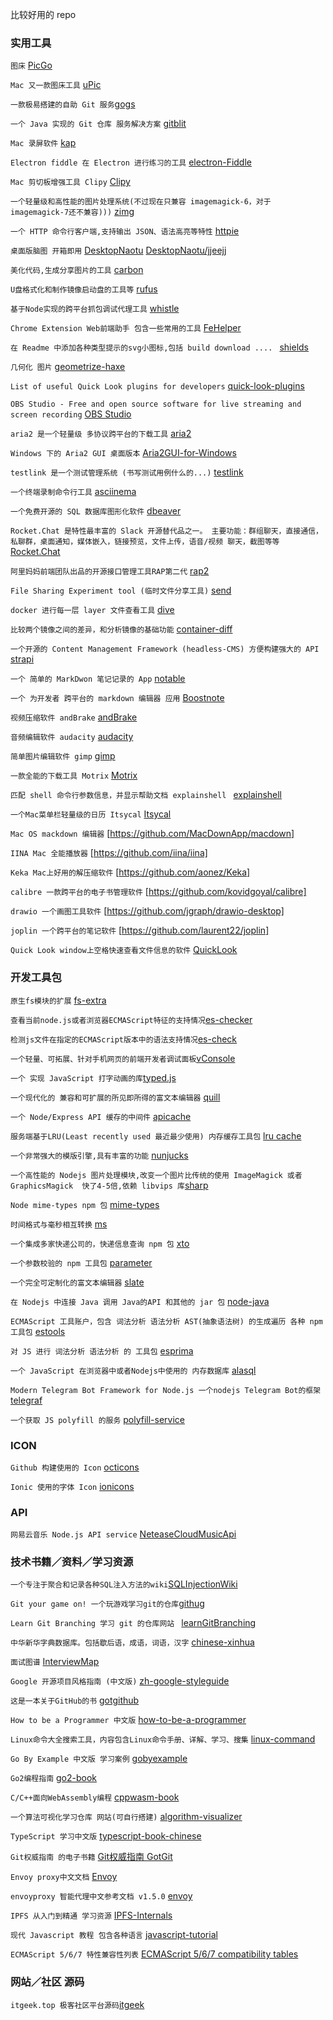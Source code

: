 比较好用的 repo 

### 实用工具

`图床` [PicGo](https://github.com/Molunerfinn/PicGo)

`Mac 又一款图床工具` [uPic](https://github.com/gee1k/uPic)

`一款极易搭建的自助 Git 服务`[gogs](https://github.com/gogs/gogs)

`一个 Java 实现的 Git 仓库 服务解决方案` [gitblit](https://github.com/gitblit/gitblit)

`Mac 录屏软件` [kap](https://github.com/wulkano/kap)

`Electron fiddle 在 Electron 进行练习的工具` [electron-Fiddle](https://github.com/electron/fiddle)

`Mac 剪切板增强工具 Clipy` [Clipy](https://github.com/Clipy/Clipy)

 `一个轻量级和高性能的图片处理系统(不过现在只兼容 imagemagick-6，对于 imagemagick-7还不兼容)))` [zimg](https://github.com/buaazp/zimg)

 `一个 HTTP 命令行客户端,支持输出 JSON、语法高亮等特性` [httpie](https://github.com/jakubroztocil/httpie)

 `桌面版脑图 开箱即用` [DesktopNaotu](https://github.com/NaoTu/DesktopNaotu) [DesktopNaotu/jjeejj](https://github.com/jjeejj/DesktopNaotu)

 `美化代码,生成分享图片的工具` [carbon](https://github.com/dawnlabs/carbon)

 `U盘格式化和制作镜像启动盘的工具等` [rufus](https://github.com/pbatard/rufus)

 `基于Node实现的跨平台抓包调试代理工具` [whistle](https://github.com/avwo/whistle/blob/master/README-zh_CN.md)

 `Chrome Extension Web前端助手 包含一些常用的工具` [FeHelper](https://github.com/zxlie/FeHelper)

 `在 Readme 中添加各种类型提示的svg小图标,包括 build download .... ` [shields](https://github.com/badges/shields)

 `几何化 图片` [geometrize-haxe](https://github.com/Tw1ddle/geometrize-haxe/)

 `List of useful Quick Look plugins for developers` [quick-look-plugins](https://github.com/sindresorhus/quick-look-plugins)

 `OBS Studio - Free and open source software for live streaming and screen recording` [OBS Studio](https://github.com/obsproject/obs-studio)

 `aria2 是一个轻量级 多协议跨平台的下载工具` [aria2](https://github.com/aria2/aria2)

 `Windows 下的 Aria2 GUI 桌面版本` [Aria2GUI-for-Windows](https://github.com/JiaxunCai/Aria2GUI-for-Windows)
 
 `testlink 是一个测试管理系统 (书写测试用例什么的...)` [testlink](https://github.com/TestLinkOpenSourceTRMS/testlink-code)

 `一个终端录制命令行工具` [asciinema](https://github.com/asciinema/asciinema)
 
  `一个免费开源的 SQL 数据库图形化软件` [dbeaver](https://github.com/dbeaver/dbeaver)

  `Rocket.Chat 是特性最丰富的 Slack 开源替代品之一。 主要功能：群组聊天，直接通信，私聊群，桌面通知，媒体嵌入，链接预览，文件上传，语音/视频 聊天，截图等等` [Rocket.Chat](https://github.com/RocketChat/Rocket.Chat)

  `阿里妈妈前端团队出品的开源接口管理工具RAP第二代` [rap2](https://github.com/thx/rap2-delos)

  `File Sharing Experiment tool (临时文件分享工具)` [send](https://github.com/mozilla/send)
  
  `docker 进行每一层 layer 文件查看工具` [dive](https://github.com/wagoodman/dive)

  `比较两个镜像之间的差异，和分析镜像的基础功能` [container-diff](https://github.com/GoogleContainerTools/container-diff)

  `一个开源的 Content Management Framework (headless-CMS) 方便构建强大的 API` [strapi](https://github.com/strapi/strapi/)
  
  `一个 简单的 MarkDwon 笔记记录的 App` [notable](https://github.com/fabiospampinato/notable)
  
  `一个 为开发者 跨平台的 markdown 编辑器 应用` [Boostnote](https://github.com/BoostIO/Boostnote)
   
  `视频压缩软件 andBrake` [andBrake](https://github.com/HandBrake/HandBrake)
  
  `音频编辑软件 audacity` [audacity](https://github.com/audacity/audacity)
  
  `简单图片编辑软件 gimp` [gimp](https://github.com/GNOME/gimp)
  
  `一款全能的下载工具 Motrix` [Motrix](https://github.com/agalwood/Motrix/blob/master/README-CN.md)
  
  `匹配 shell 命令行参数信息，并显示帮助文档 explainshell ` [explainshell](https://www.explainshell.com/)
  
  `一个Mac菜单栏轻量级的日历 Itsycal` [Itsycal](https://github.com/sfsam/Itsycal)
  
  `Mac OS mackdown 编辑器` [https://github.com/MacDownApp/macdown]
 
  `IINA Mac 全能播放器` [https://github.com/iina/iina]
  
  `Keka Mac上好用的解压缩软件` [https://github.com/aonez/Keka]
  
  `calibre 一款跨平台的电子书管理软件` [https://github.com/kovidgoyal/calibre]
  
  `drawio 一个画图工具软件` [https://github.com/jgraph/drawio-desktop]
  
  `joplin 一个跨平台的笔记软件` [https://github.com/laurent22/joplin]
  
  `Quick Look window上空格快速查看文件信息的软件` [QuickLook](https://github.com/QL-Win/QuickLook)
 
### 开发工具包

`原生fs模块的扩展` [fs-extra](https://github.com/jprichardson/node-fs-extra)

`查看当前node.js或者浏览器ECMAScript特征的支持情况`[es-checker](https://github.com/ruanyf/es-checker)

`检测js文件在指定的ECMAScript版本中的语法支持情况`[es-check](https://github.com/dollarshaveclub/es-check)

`一个轻量、可拓展、针对手机网页的前端开发者调试面板`[vConsole](https://github.com/Tencent/vConsole)

`一个 实现 JavaScript 打字动画的库`[typed.js](https://github.com/mattboldt/typed.js)

`一个现代化的 兼容和可扩展的所见即所得的富文本编辑器` [quill](https://github.com/quilljs/quill/)

`一个 Node/Express API 缓存的中间件` [apicache](https://github.com/kwhitley/apicache)

`服务端基于LRU(Least recently used 最近最少使用) 内存缓存工具包` [lru cache](https://github.com/isaacs/node-lru-cache)

`一个非常强大的模版引擎,具有丰富的功能` [nunjucks](https://github.com/mozilla/nunjucks)

`一个高性能的 Nodejs 图片处理模块,改变一个图片比传统的使用 ImageMagick 或者 GraphicsMagick  快了4-5倍,依赖 libvips 库`[sharp](https://github.com/lovell/sharp) 

`Node mime-types npm 包` [mime-types](https://github.com/jshttp/mime-types)

`时间格式与毫秒相互转换` [ms](https://github.com/zeit/ms)

`一个集成多家快递公司的，快递信息查询 npm 包` [xto](https://github.com/XadillaX/xto)

`一个参数校验的 npm 工具包` [parameter](https://github.com/node-modules/parameter)

`一个完全可定制化的富文本编辑器` [slate](https://github.com/ianstormtaylor/slate)

`在 Nodejs 中连接 Java 调用 Java的API 和其他的 jar 包` [node-java](https://github.com/joeferner/node-java)

`ECMAScript 工具账户，包含 词法分析 语法分析 AST(抽象语法树) 的生成遍历 各种 npm 工具包` [estools](https://github.com/estools)

`对 JS 进行 词法分析 语法分析 的 工具包` [esprima](https://github.com/jquery/esprima)

`一个 JavaScript 在浏览器中或者Nodejs中使用的 内存数据库` [alasql](https://github.com/agershun/alasql)

`Modern Telegram Bot Framework for Node.js 一个nodejs Telegram Bot的框架` [telegraf](https://github.com/telegraf/telegraf)

`一个获取 JS polyfill 的服务` [polyfill-service](https://github.com/financial-times/polyfill-service])

### ICON

`Github 构建使用的 Icon` [octicons](https://github.com/primer/octicons)

`Ionic 使用的字体 Icon` [ionicons](https://github.com/ionic-team/ionicons)

### API

`网易云音乐 Node.js API service` [NeteaseCloudMusicApi](https://github.com/Binaryify/NeteaseCloudMusicApi)

### 技术书籍／资料／学习资源

`一个专注于聚合和记录各种SQL注入方法的wiki`[SQLInjectionWiki](https://github.com/kevins1022/SQLInjectionWiki/)

`Git your game on! 一个玩游戏学习git的仓库`[githug](https://github.com/Gazler/githug)

`Learn Git Branching 学习 git 的仓库网站 ` [learnGitBranching](https://github.com/pcottle/learnGitBranching)

`中华新华字典数据库。包括歇后语，成语，词语，汉字` [chinese-xinhua](https://github.com/pwxcoo/chinese-xinhua)

`面试图谱` [InterviewMap](https://github.com/InterviewMap/CS-Interview-Knowledge-Map)

`Google 开源项目风格指南 (中文版)` [zh-google-styleguide](https://github.com/zh-google-styleguide/zh-google-styleguide)

`这是一本关于GitHub的书` [gotgithub](https://github.com/gotgit/gotgithub)

`How to be a Programmer 中文版` [how-to-be-a-programmer](https://braydie.gitbooks.io/how-to-be-a-programmer/content/zh/)

`Linux命令大全搜索工具，内容包含Linux命令手册、详解、学习、搜集` [linux-command](https://github.com/jaywcjlove/linux-command)

`Go By Example 中文版 学习案例` [gobyexample](https://github.com/xg-wang/gobyexample)

`Go2编程指南` [go2-book](https://github.com/chai2010/go2-book)

`C/C++面向WebAssembly编程` [cppwasm-book](https://github.com/3dgen/cppwasm-book)

 `一个算法可视化学习仓库 网站(可自行搭建)` [algorithm-visualizer](https://github.com/algorithm-visualizer/algorithm-visualizer)

 `TypeScript 学习中文版` [typescript-book-chinese](https://github.com/jkchao/typescript-book-chinese)
 
 `Git权威指南 的电子书籍` [Git权威指南 GotGit](https://github.com/gotgit/gotgit)

 `Envoy proxy中文文档` [Envoy](https://github.com/servicemesher/envoy/)

 `envoyproxy 智能代理中文参考文档 v1.5.0` [envoy](https://github.com/lixiangyun/envoyproxy_doc_ZH_CN)
 
 `IPFS 从入门到精通 学习资源` [IPFS-Internals](https://github.com/xipfs/IPFS-Internals/blob/master/ebook/SUMMARY.md)
 
 `现代 Javascript 教程 包含各种语言` [javascript-tutorial](https://github.com/iliakan/javascript-tutorial-en)

 `ECMAScript 5/6/7 特性兼容性列表` [ECMAScript 5/6/7 compatibility tables](https://github.com/kangax/compat-table)

### 网站／社区 源码

`itgeek.top 极客社区平台源码`[itgeek](https://github.com/ecdiy/itgeek)
